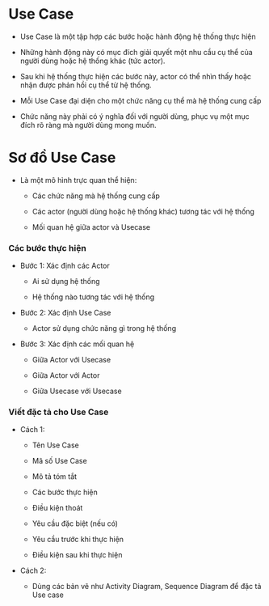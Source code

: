 # Use Case
- Use Case là một tập hợp các bước hoặc hành động hệ thống thực hiện

- Những hành động này có mục đích giải quyết một nhu cầu cụ thể của người dùng hoặc hệ thống khác (tức actor).

- Sau khi hệ thống thực hiện các bước này, actor có thể nhìn thấy hoặc nhận được phản hồi cụ thể từ hệ thống.

- Mỗi Use Case đại diện cho một chức năng cụ thể mà hệ thống cung cấp

- Chức năng này phải có ý nghĩa đối với người dùng, phục vụ một mục đích rõ ràng mà người dùng mong muốn.

# Sơ đồ Use Case
- Là một mô hình trực quan thể hiện:
    - Các chức năng mà hệ thống cung cấp

    - Các actor (người dùng hoặc hệ thống khác) tương tác với hệ thống

    - Mối quan hệ giữa actor và Usecase

### Các bước thực hiện
- Bước 1: Xác định các Actor
    - Ai sử dụng hệ thống

    - Hệ thống nào tương tác với hệ thống

- Bước 2: Xác định Use Case
    - Actor sử dụng chức năng gì trong hệ thống

- Bước 3: Xác định các mối quan hệ
    - Giữa Actor với Usecase
    
    - Giữa Actor với Actor

    - Giữa Usecase với Usecase

### Viết đặc tả cho Use Case
- Cách 1:
    - Tên Use Case

    - Mã số Use Case

    - Mô tả tóm tắt

    - Các bước thực hiện

    - Điều kiện thoát

    - Yêu cầu đặc biệt (nếu có)

    - Yêu cầu trước khi thực hiện

    - Điều kiện sau khi thực hiện

- Cách 2:
    - Dùng các bản vẽ như Activity Diagram, Sequence Diagram để đặc tả Use case
